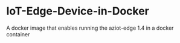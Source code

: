 # IoT-Edge-Device-in-Docker
A docker image that enables running the aziot-edge 1.4 in a docker container
